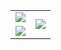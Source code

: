 
<table>
  <tr>
    <td>
        <img align="center" src="https://github-readme-stats.vercel.app/api?username=evanhuang117&show_icons=true&theme=material-palenight" />
    </td>
    <td rowspan="2">
        <img align="center" src="https://github-readme-stats.vercel.app/api/top-langs?username=evanhuang117&theme=material-palenight" />
    </td>
  </tr>
    <td>
        <img align="center" src="https://github-readme-stats.vercel.app/api/wakatime?username=evanhuang117&layout=compact&theme=material-palenight" />
    </td>
</table>
